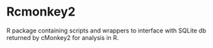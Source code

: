 Rcmonkey2
==========

R package containing scripts and wrappers to interface with SQLite db returned by cMonkey2 for analysis in R.
